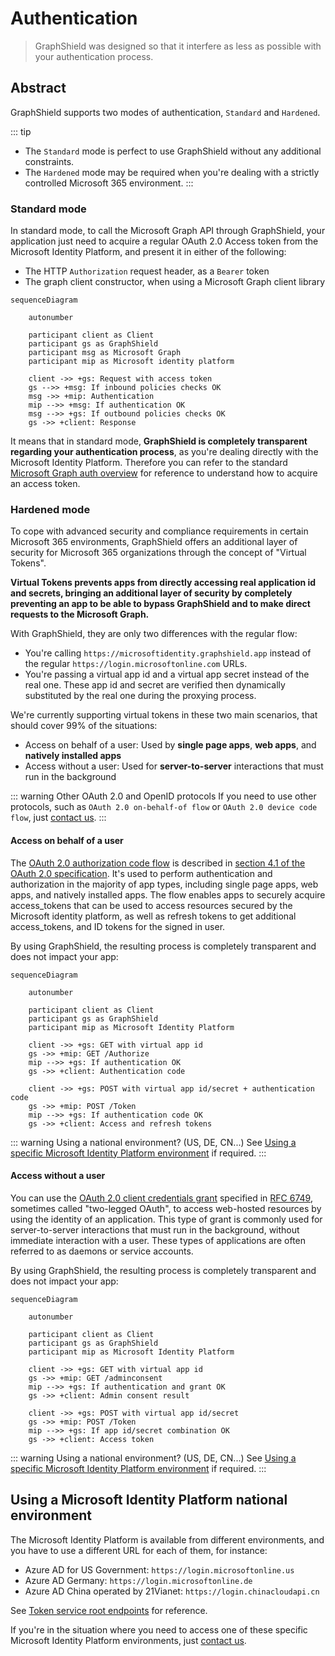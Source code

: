 # Authentication
> GraphShield was designed so that it interfere as less as possible with your authentication process.

## Abstract
GraphShield supports two modes of authentication, `Standard` and `Hardened`.

::: tip
- The `Standard` mode is perfect to use GraphShield without any additional constraints.  
- The `Hardened` mode may be required when you're dealing with a strictly controlled Microsoft 365 environment.
:::

### Standard mode
In standard mode, to call the Microsoft Graph API through GraphShield, your application just need to acquire a regular OAuth 2.0 Access token from the Microsoft Identity Platform, and present it in either of the following:
- The HTTP `Authorization` request header, as a `Bearer` token
- The graph client constructor, when using a Microsoft Graph client library

```mermaid
sequenceDiagram

    autonumber

    participant client as Client
    participant gs as GraphShield
    participant msg as Microsoft Graph
    participant mip as Microsoft identity platform
    
    client ->> +gs: Request with access token
    gs -->> +msg: If inbound policies checks OK
    msg ->> +mip: Authentication
    mip -->> +msg: If authentication OK
    msg -->> +gs: If outbound policies checks OK
    gs ->> +client: Response
```

It means that in standard mode, **GraphShield is completely transparent regarding your authentication process**, as you're dealing directly with the Microsoft Identity Platform. Therefore you can refer to the standard [Microsoft Graph auth overview](https://docs.microsoft.com/en-us/graph/auth/) for reference to understand how to acquire an access token.

### Hardened mode
To cope with advanced security and compliance requirements in certain Microsoft 365 environments, GraphShield offers an additional layer of security for Microsoft 365 organizations through the concept of "Virtual Tokens".

**Virtual Tokens prevents apps from directly accessing real application id and secrets, bringing an additional layer of security by completely preventing an app to be able to bypass GraphShield and to make direct requests to the Microsoft Graph.**

With GraphShield, they are only two differences with the regular flow:
- You're calling `https://microsoftidentity.graphshield.app` instead of the regular `https://login.microsoftonline.com` URLs.
- You're passing a virtual app id and a virtual app secret instead of the real one. These app id and secret are verified then dynamically substituted by the real one during the proxying process.

We're currently supporting virtual tokens in these two main scenarios, that should cover 99% of the situations:
- Access on behalf of a user: Used by **single page apps**, **web apps**, and **natively installed apps**
- Access without a user: Used for **server-to-server** interactions that must run in the background

::: warning Other OAuth 2.0 and OpenID protocols
If you need to use other protocols, such as `OAuth 2.0 on-behalf-of flow` or `OAuth 2.0 device code flow`, just [contact us](https://www.graphshield.io/#contact).
:::

#### Access on behalf of a user
The [OAuth 2.0 authorization code flow](https://docs.microsoft.com/en-us/azure/active-directory/develop/v2-oauth2-auth-code-flow) is described in [section 4.1 of the OAuth 2.0 specification](https://tools.ietf.org/html/rfc6749). It's used to perform authentication and authorization in the majority of app types, including single page apps, web apps, and natively installed apps. The flow enables apps to securely acquire access_tokens that can be used to access resources secured by the Microsoft identity platform, as well as refresh tokens to get additional access_tokens, and ID tokens for the signed in user.

By using GraphShield, the resulting process is completely transparent and does not impact your app:

```mermaid
sequenceDiagram

    autonumber

    participant client as Client
    participant gs as GraphShield
    participant mip as Microsoft Identity Platform
    
    client ->> +gs: GET with virtual app id
    gs ->> +mip: GET /Authorize
    mip -->> +gs: If authentication OK
    gs ->> +client: Authentication code

    client ->> +gs: POST with virtual app id/secret + authentication code
    gs ->> +mip: POST /Token
    mip -->> +gs: If authentication code OK
    gs ->> +client: Access and refresh tokens
```

::: warning Using a national environment? (US, DE, CN...)
See [Using a specific Microsoft Identity Platform environment](#using-a-microsoft-identity-platform-national-environment) if required.
:::

#### Access without a user
You can use the [OAuth 2.0 client credentials grant](https://docs.microsoft.com/en-us/azure/active-directory/develop/v2-oauth2-client-creds-grant-flow) specified in [RFC 6749](https://tools.ietf.org/html/rfc6749#section-4.4), sometimes called "two-legged OAuth", to access web-hosted resources by using the identity of an application. This type of grant is commonly used for server-to-server interactions that must run in the background, without immediate interaction with a user. These types of applications are often referred to as daemons or service accounts.

By using GraphShield, the resulting process is completely transparent and does not impact your app:

```mermaid
sequenceDiagram

    autonumber

    participant client as Client
    participant gs as GraphShield
    participant mip as Microsoft Identity Platform
    
    client ->> +gs: GET with virtual app id
    gs ->> +mip: GET /adminconsent
    mip -->> +gs: If authentication and grant OK
    gs ->> +client: Admin consent result

    client ->> +gs: POST with virtual app id/secret
    gs ->> +mip: POST /Token
    mip -->> +gs: If app id/secret combination OK
    gs ->> +client: Access token
```

::: warning Using a national environment? (US, DE, CN...)
See [Using a specific Microsoft Identity Platform environment](#using-a-microsoft-identity-platform-national-environment) if required.
:::

## Using a Microsoft Identity Platform national environment
The Microsoft Identity Platform is available from different environments, and you have to use a different URL for each of them, for instance:
- Azure AD for US Government: `https://login.microsoftonline.us`
- Azure AD Germany: `https://login.microsoftonline.de`
- Azure AD China operated by 21Vianet: `https://login.chinacloudapi.cn`

See [Token service root endpoints](https://docs.microsoft.com/en-us/graph/deployments#app-registration-and-token-service-root-endpoints) for reference.

If you're in the situation where you need to access one of these specific Microsoft Identity Platform environments, just [contact us](https://www.graphshield.io/#contact).
